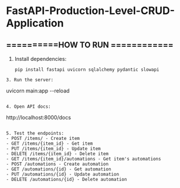 # FastAPI-Production-Level-CRUD-Application
## ==========HOW TO RUN ============
1. Install dependencies:
   ```
   pip install fastapi uvicorn sqlalchemy pydantic slowapi
```
3. Run the server:
```
   uvicorn main:app --reload
   ```

4. Open API docs:
```
   http://localhost:8000/docs
   ```

5. Test the endpoints:
   - POST /items/ - Create item
   - GET /items/{item_id} - Get item
   - PUT /items/{item_id} - Update item
   - DELETE /items/{item_id} - Delete item
   - GET /items/{item_id}/automations - Get item's automations
   - POST /automations - Create automation
   - GET /automations/{id} - Get automation
   - PUT /automations/{id} - Update automation
   - DELETE /automations/{id} - Delete automation

